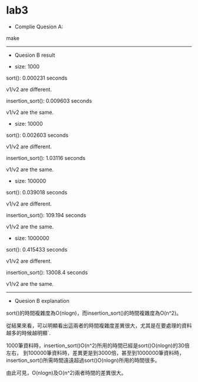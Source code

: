 # lab3

* Complie Quesion A:

 make
 
---
* Quesion B result


*  size: 1000

sort(): 0.000231 seconds

v1/v2 are different.

insertion_sort(): 0.009603 seconds

v1/v2 are the same.


* size: 10000

sort(): 0.002603 seconds

v1/v2 are different.

insertion_sort(): 1.03116 seconds

v1/v2 are the same.


* size: 100000

sort(): 0.039018 seconds

v1/v2 are different.

insertion_sort(): 109.194 seconds

v1/v2 are the same.


* size: 1000000

sort(): 0.415433 seconds

v1/v2 are different.

insertion_sort(): 13008.4 seconds

v1/v2 are the same.

---
* Quesion B explanation

sort()的時間複雜度為O(nlogn)，而insertion_sort()的時間複雜度為O(n^2)。

從結果來看，可以明顯看出這兩者的時間複雜度差異很大，尤其是在要處理的資料越多的時候越明顯`.

1000筆資料時，insertion_sort()O(n^2)所用的時間已經是sort()O(nlogn)的30倍左右，
到100000筆資料時，差異更是到3000倍，甚至到1000000筆資料時，insertion_sort()所需時間遠遠超過sort()O(nlogn)所用的時間很多。

由此可見，O(nlogn)及O(n^2)兩者時間的差異很大。
